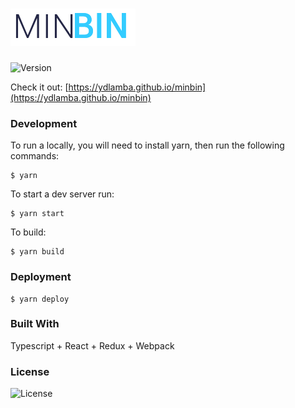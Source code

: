 # ![MINBIN](public/images/minbin.png)

![Version](https://img.shields.io/badge/dynamic/json.svg?label=Version&url=https%3A%2F%2Fraw.githubusercontent.com%2Fydlamba%2Fminbin%2Fmaster%2Fpackage.json%3Ftoken%3DAUQO2iKaGJaqhgJpSEKzpx1kXtU1fcmxks5bMNy7wA%253D%253D&query=%24.version&longCache=true&style=for-the-badge)

Check it out: [https://ydlamba.github.io/minbin](https://ydlamba.github.io/minbin)
### Development
To run a locally, you will need to install yarn, then run the following commands:
```
$ yarn
```
To start a dev server run:
```
$ yarn start
```
To build:
```
$ yarn build
```
### Deployment
```
$ yarn deploy
```
### Built With
Typescript + React + Redux + Webpack
### License
![License](https://img.shields.io/npm/l/express.svg?longCache=true&style=for-the-badge)

